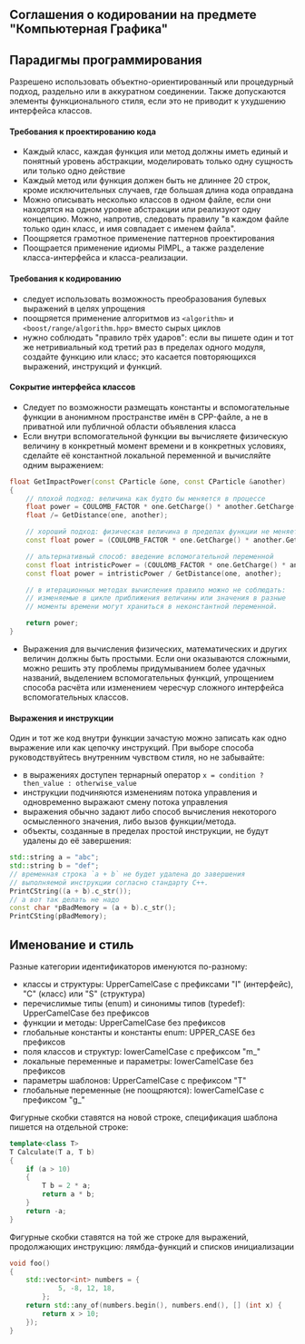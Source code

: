 ## Соглашения о кодировании на предмете "Компьютерная Графика"

## Парадигмы программирования

Разрешено использовать объектно-ориентированный или процедурный подход, раздельно или в аккуратном соединении. Также допускаются элементы функционального стиля, если это не приводит к ухудшению интерфейса классов.

#### Требования к проектированию кода

- Каждый класс, каждая функция или метод должны иметь единый и понятный уровень абстракции, моделировать только одну сущность или только одно действие
- Каждый метод или функция должен быть не длиннее 20 строк, кроме исключительных случаев, где большая длина кода оправдана
- Можно описывать несколько классов в одном файле, если они находятся на одном уровне абстракции или реализуют одну концепцию. Можно, напротив, следовать правилу "в каждом файле только один класс, и имя совпадает с именем файла".
- Поощряется грамотное применение паттернов проектирования
- Поощрается применение идиомы PIMPL, а также разделение класса-интерфейса и класса-реализации.

#### Требования к кодированию

- следует использовать возможность преобразования булевых выражений в целях упрощения
- поощряется применение алгоритмов из `<algorithm>` и `<boost/range/algorithm.hpp>` вместо сырых циклов
- нужно соблюдать "правило трёх ударов": если вы пишете один и тот же нетривиальный код третий раз в пределах одного модуля, создайте функцию или класс; это касается повторяющихся выражений, инструкций и функций.

#### Сокрытие интерфейса классов

- Следует по возможности размещать константы и вспомогательные функции в анонимном пространстве имён в CPP-файле, а не в приватной или публичной области объявления класса
- Если внутри вспомогательной функции вы вычисляете физическую величину в конкретный момент времени и в конкретных условиях, сделайте её константной локальной переменной и вычисляйте одним выражением:
```cpp
float GetImpactPower(const CParticle &one, const CParticle &another)
{
    // плохой подход: величина как будто бы меняется в процессе
    float power = COULOMB_FACTOR * one.GetCharge() * another.GetCharge();
    float /= GetDistance(one, another);

    // хороший подход: физическая величина в пределах функции не меняется
    const float power = (COULOMB_FACTOR * one.GetCharge() * another.GetCharge()) / GetDistance(one, another);

    // альтернативный способ: введение вспомогательной переменной
    const float intristicPower = (COULOMB_FACTOR * one.GetCharge() * another.GetCharge());
    const float power = intristicPower / GetDistance(one, another);

    // в итерационных методах вычисления правило можно не соблюдать:
    // изменяемые в цикле приближения величины или значения в разные
    // моменты времени могут храниться в неконстантной переменной.

    return power;
}
```
- Выражения для вычисления физических, математических и других величин должны быть простыми. Если они оказываются сложными, можно решить эту проблемы придумыванием более удачных названий, выделением вспомогательных функций, упрощением способа расчёта или изменением чересчур сложного интерфейса вспомогательных классов.

#### Выражения и инструкции

Один и тот же код внутри функции зачастую можно записать как одно выражение или как цепочку инструкций. При выборе способа руководствуйтесь внутренним чувством стиля, но не забывайте:

- в выражениях доступен тернарный оператор `x = condition ? then_value : otherwise_value`
- инструкции подчиняются изменениям потока управления и одновременно выражают смену потока управления
- выражения обычно задают либо способ вычисления некоторого осмысленного значения, либо вызов функции/метода.
- объекты, созданные в пределах простой инструкции, не будут удалены до её завершения:

```cpp
std::string a = "abc";
std::string b = "def";
// временная строка `a + b` не будет удалена до завершения
// выполняемой инструкции согласно стандарту C++.
PrintCString((a + b).c_str());
// а вот так делать не надо
const char *pBadMemory = (a + b).c_str();
PrintCSting(pBadMemory);
```

## Именование и стиль

Разные категории идентификаторов именуются по-разному:

- классы и структуры: UpperCamelCase с префиксами "I" (интерфейс), "C" (класс) или "S" (структура)
- перечислимые типы (enum) и синонимы типов (typedef): UpperCamelCase без префиксов
- функции и методы: UpperCamelCase без префиксов
- глобальные константы и константы enum: UPPER_CASE без префиксов
- поля классов и структур: lowerCamelCase с префиксом "m_"
- локальные переменные и параметры: lowerCamelCase без префиксов
- параметры шаблонов: UpperCamelCase с префиксом "T"
- глобальные переменные (не поощряются): lowerCamelCase с префиксом "g_"

Фигурные скобки ставятся на новой строке, спецификация шаблона пишется на отдельной строке:
```cpp
template<class T>
T Calculate(T a, T b)
{
    if (a > 10)
    {
        T b = 2 * a;
        return a * b;
    }
    return -a;
}
```

Фигурные скобки ставятся на той же строке для выражений, продолжающих инструкцию: лямбда-функций и списков инициализации

```cpp
void foo()
{
    std::vector<int> numbers = {
            5, -8, 12, 18,
        };
    return std::any_of(numbers.begin(), numbers.end(), [] (int x) {
        return x > 10;
    });
}
```
